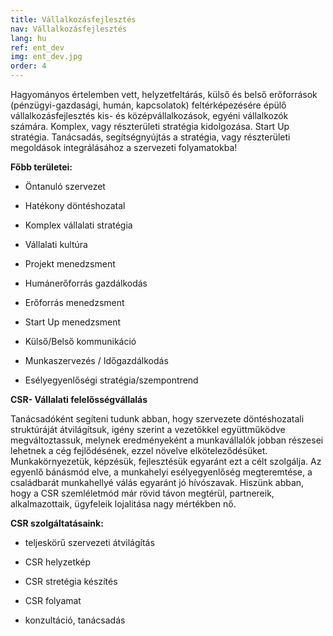 ```yaml
---
title: Vállalkozásfejlesztés
nav: Vállalkozásfejlesztés
lang: hu
ref: ent_dev
img: ent_dev.jpg
order: 4
---
```


Hagyományos értelemben vett, helyzetfeltárás, külső és belső erőforrások (pénzügyi-gazdasági, humán,
kapcsolatok) feltérképezésére épülő vállalkozásfejlesztés kis- és középvállalkozások, egyéni
vállalkozók számára. Komplex, vagy részterületi stratégia kidolgozása. Start Up stratégia.
Tanácsadás, segítségnyújtás a stratégia, vagy részterületi megoldások integrálásához a szervezeti
folyamatokba!

__Főbb területei:__
- Öntanuló szervezet

- Hatékony döntéshozatal

- Komplex vállalati stratégia

- Vállalati kultúra

- Projekt menedzsment

- Humánerőforrás gazdálkodás

- Erőforrás menedzsment

- Start Up menedzsment

- Külső/Belső kommunikáció

- Munkaszervezés / Időgazdálkodás

- Esélyegyenlőségi stratégia/szempontrend

__CSR- Vállalati felelősségvállalás__

Tanácsadóként segíteni tudunk abban, hogy szervezete döntéshozatali struktúráját átvilágítsuk, igény szerint a vezetőkkel együttműködve megváltoztassuk, melynek eredményeként a munkavállalók jobban részesei lehetnek a cég fejlődésének, ezzel növelve elköteleződésüket. Munkakörnyezetük, képzésük, fejlesztésük egyaránt ezt a célt szolgálja.  Az egyenlő bánásmód elve, a munkahelyi esélyegyenlőség megteremtése, a családbarát munkahellyé válás egyaránt jó hívószavak.  Hiszünk abban, hogy a CSR szemléletmód már rövid távon megtérül, partnereik, alkalmazottaik, ügyfeleik lojalitása  nagy mértékben nő.

__CSR szolgáltatásaink:__
- teljeskörű szervezeti átvilágítás

- CSR helyzetkép

- CSR stretégia készítés

- CSR folyamat

- konzultáció, tanácsadás
